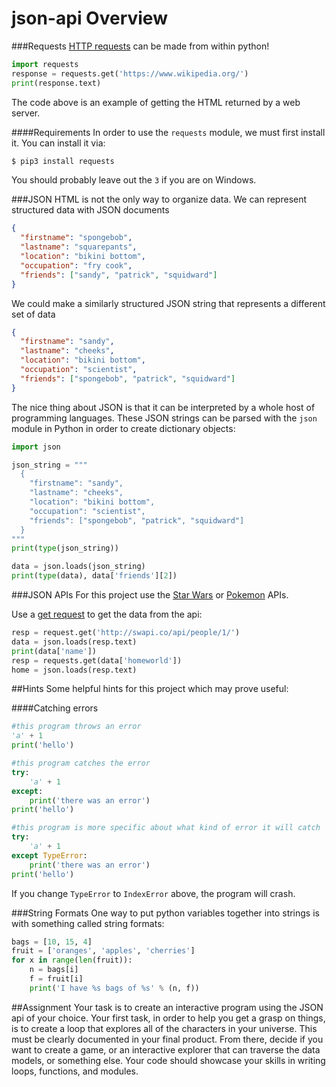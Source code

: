 # json-api Overview

###Requests
[HTTP requests](http://www.w3schools.com/tags/ref_httpmethods.asp) can be made from within python!

```python
import requests
response = requests.get('https://www.wikipedia.org/')
print(response.text)
```
The code above is an example of getting the HTML returned by a web server.

####Requirements
In order to use the `requests` module, we must first install it. You can install it via:
```bash
$ pip3 install requests
```
You should probably leave out the `3` if you are on Windows.

###JSON
HTML is not the only way to organize data. We can represent structured data with JSON documents

```json
{
  "firstname": "spongebob",
  "lastname": "squarepants",
  "location": "bikini bottom",
  "occupation": "fry cook",
  "friends": ["sandy", "patrick", "squidward"]
}
```

We could make a similarly structured JSON string that represents a different set of data
```json
{
  "firstname": "sandy",
  "lastname": "cheeks",
  "location": "bikini bottom",
  "occupation": "scientist",
  "friends": ["spongebob", "patrick", "squidward"]
}
```

The nice thing about JSON is that it can be interpreted by a whole host of programming languages.
These JSON strings can be parsed with the `json` module in Python in order to create dictionary objects:
```python
import json

json_string = """
  {
    "firstname": "sandy",
    "lastname": "cheeks",
    "location": "bikini bottom",
    "occupation": "scientist",
    "friends": ["spongebob", "patrick", "squidward"]
  }
"""
print(type(json_string))

data = json.loads(json_string)
print(type(data), data['friends'][2])
```

###JSON APIs
For this project use the [Star Wars](https://swapi.co/) or [Pokemon](https://pokeapi.co) APIs.

Use a [get request](http://www.w3schools.com/tags/ref_httpmethods.asp) to get the data from the api:
```python
resp = request.get('http://swapi.co/api/people/1/')
data = json.loads(resp.text)
print(data['name'])
resp = requests.get(data['homeworld'])
home = json.loads(resp.text)
```

##Hints
Some helpful hints for this project which may prove useful:

####Catching errors
```python
#this program throws an error
'a' + 1
print('hello')
```

```python
#this program catches the error
try:
    'a' + 1
except:
    print('there was an error')
print('hello')
```

```python
#this program is more specific about what kind of error it will catch
try:
    'a' + 1
except TypeError:
    print('there was an error')
print('hello')
```
If you change `TypeError` to `IndexError` above, the program will crash.

###String Formats
One way to put python variables together into strings is with something called string formats:

```python
bags = [10, 15, 4]
fruit = ['oranges', 'apples', 'cherries']
for x in range(len(fruit)):
    n = bags[i]
    f = fruit[i]
    print('I have %s bags of %s' % (n, f))
```

##Assignment
Your task is to create an interactive program using the JSON api of your choice.
Your first task, in order to help you get a grasp on things, is to create a loop
that explores all of the characters in your universe. This must be clearly
documented in your final product. From there, decide if you want to create a game,
or an interactive explorer that can traverse the data models, or something else.
Your code should showcase your skills in writing loops, functions, and modules.
